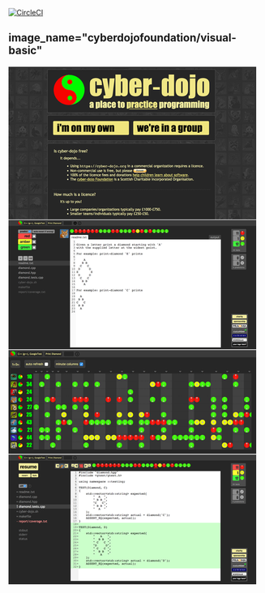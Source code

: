 [![CircleCI](https://circleci.com/gh/cyber-dojo-languages/visual-basic.svg?style=svg)](https://circleci.com/gh/cyber-dojo-languages/visual-basic)

## image_name="cyberdojofoundation/visual-basic"

![cyber-dojo.org home page](https://github.com/cyber-dojo/cyber-dojo/blob/master/shared/home_page_snapshot.png)